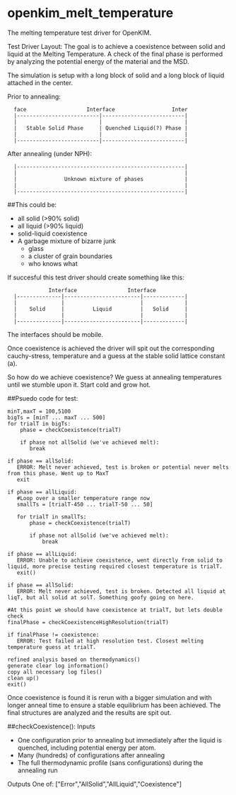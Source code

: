 openkim_melt_temperature
========================

The melting temperature test driver for OpenKIM.

Test Driver Layout:
The goal is to achieve a coexistence between solid and liquid at the Melting Temperature.  A check of the final phase is performed by analyzing the potential energy of the material and the MSD.

The simulation is setup with a long block of solid and a long block of liquid attached in the center.  

Prior to annealing:
```
  face                   Interface                  Inter
  |--------------------------|--------------------------|
  |                          |                          |
  |   Stable Solid Phase     | Quenched Liquid(?) Phase |
  |                          |                          |
  |--------------------------|--------------------------|
```

After annealing (under NPH):
```
  |-----------------------------------------------------|
  |                                                     |
  |               Unknown mixture of phases             |
  |                                                     |
  |-----------------------------------------------------|
```
##This could be:
* all solid  (>90% solid)
* all liquid (>90% liquid)
* solid-liquid coexistence 
* A garbage mixture of bizarre junk
  * glass
  * a cluster of grain boundaries
  * who knows what

If succesful this test driver should create something like this:
```
   	         Interface                Interface
  |--------------|------------------------|-------------|
  |              |                        |             |
  |    Solid     |         Liquid         |   Solid     |
  |              |                        |             |
  |--------------|------------------------|-------------|
```

The interfaces should be mobile.  

Once coexistence is achieved the driver will spit out the corresponding cauchy-stress, temperature and a guess at the stable solid lattice constant (a).

So how do we achieve coexistence?  We guess at annealing temperatures until we stumble upon it. Start cold and grow hot.  

##Psuedo code for test:
```
minT,maxT = 100,5100
bigTs = [minT ... maxT ... 500]
for trialT in bigTs:
    phase = checkCoexistence(trialT)
    
    if phase not allSolid (we've achieved melt):
       break

if phase == allSolid:
   ERROR: Melt never achieved, test is broken or potential never melts from this phase. Went up to MaxT
   exit

if phase == allLiquid:
   #Loop over a smaller temperature range now
   smallTs = [trialT-450 ... trialT-50 ... 50] 
   
   for trialT in smallTs:
       phase = checkCoexistence(trialT)

       if phase not allSolid (we've achieved melt):
           break

if phase == allLiquid:
   ERROR: Unable to achieve coexistence, went directly from solid to liquid, more precise testing required closest temperature is trialT.
   exit()

if phase == allSolid:
   ERROR: Melt never achieved, test is broken. Detected all liquid at liqT, but all solid at solT. Something goofy going on here.

#At this point we should have coexistence at trialT, but lets double check
finalPhase = checkCoexistenceHighResolution(trialT)

if finalPhase != coexistence:
   ERROR: Test failed at high resolution test. Closest melting temperature guess at trialT.

refined analysis based on thermodynamics()
generate clear log information()
copy all necessary log files()
clean up()
exit()
```

Once coexistence is found it is rerun with a bigger simulation and with longer anneal time to ensure a stable equilibrium has been achieved.  The final structures are analyzed and the results are spit out.


##checkCoexistence():
Inputs
* One configuration prior to annealing but immediately after the liquid is quenched, including potential energy per atom.
* Many (hundreds) of configurations after annealing
* The full thermodynamic profile (sans configurations) during the annealing run

Outputs
One of: ["Error","AllSolid","AllLiquid","Coexistence"]

